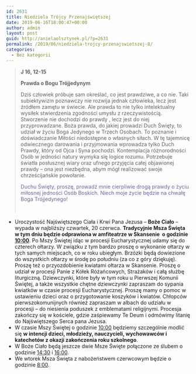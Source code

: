 ```yaml
---
id: 2631
title: Niedziela Trójcy Przenajświętszej
date: 2019-06-16T18:00:47+00:00
author: admin
layout: post
guid: http://anielaolsztynek.pl/?p=2631
permalink: /2019/06/niedziela-trojcy-przenajswietszej-8/
categories:
  - Bez kategorii
---
```

> **J 16, 12-15**
> 
> **Prawda o Bogu Trójjedynym**
> 
> Dziś człowiek próbuje sam określać, co jest prawdziwe, a co nie. Taki subiektywizm poznawczy nie rozwija jednak człowieka, lecz jest źródłem zamętu w świecie. Ale prawda to nie tylko intelektualny wysiłek stwierdzenia zgodności umysłu z rzeczywistością. Stworzenie nie dochodzi do prawdy , lecz jest do niej przyprowadzane. Boża prawda, do jakiej prowadzi Duch Święty, to udział w życiu Boga Jedynego w Trzech Osobach. To poznanie i doświadczanie Miłości niedostępne o własnych siłach. W tę tajemnicę odwiecznego darowania i przyjmowania wprowadza tylko Duch Prawdy, który od Ojca i Syna pochodzi. Kontemplacja różnorodności Osób w jedności natury wymyka się logice rozumu. Potrzebuje światła posłusznej wiary oraz ufnego przyjęcia całej objawionej prawdy &#8211; ona jest niezbędna, abym mógł realizować swoje chrześcijańskie powołanie.
> 
> <span style="color: #666699;">Duchu Święty, proszę, prowadź mnie cierpliwie drogą prawdy o życiu miłosnej jedności Osób Boskich. Niech moje życie będzie na chwałę Boga Trójjedynego!</span>
> 
> &nbsp;

  * Uroczystość Najświętszego Ciała i Krwi Pana Jezusa – **Boże Ciało** – wypada w najbliższy czwartek, 20 czerwca. **Tradycyjnie Msza Święta w tym dniu będzie odprawiona w amfiteatrze w Skansenie  o godzinie <span style="text-decoration: underline;">10:00</span>**. Po Mszy Świętej idąc w procesji Eucharystycznej udamy się do czterech ołtarzy. W związku z tym bardzo proszę o wykonanie ołtarzy w tych samych miejscach, co w roku ubiegłym. Brzózki będą dowiezione do wszystkich ołtarzy w środę po południu (za co z góry dziękuję). Proszę też o przyozdobienie kwiatami ołtarza w Skansenie. Proszę o udział w procesji Panie z Kółek Różańcowych, Strażaków i całą służbę liturgiczną. Dziewczynki, które były w tym roku u Pierwszej Komunii Świętej, a także wszystkie chętne dziewczynki zapraszam do sypania kwiatków w czasie procesji Eucharystycznej. Proszę mamy o pomoc w ustawieniu dzieci oraz o przygotowanie koszyków i kwiatów. Chłopców pierwszokomunijnych również zapraszam w albach do udziału w procesji – do niesienia poduszek z emblematami religijnymi. Procesja zakończy się w kościele, gdzie zaśpiewamy Te Deum i odmówimy litanię do Najświętszego Serca pana Jezusa.
  * W czasie Mszy Świętej o godzinie <span style="text-decoration: underline;">10:00</span> będziemy szczególnie modlić się **w intencji dzieci, młodzieży, nauczycieli, wychowawców i katechetów z okazji zakończenia roku szkolnego**.
  * W Boże Ciało będą jeszcze dwie Msze Święte połączone ze ślubem o godzinie <span style="text-decoration: underline;">14:30</span> i <span style="text-decoration: underline;">16:00</span>.
  * We wtorek Msza Święta z nabożeństwem czerwcowym będzie o godzinie <span style="text-decoration: underline;">8:00</span>.